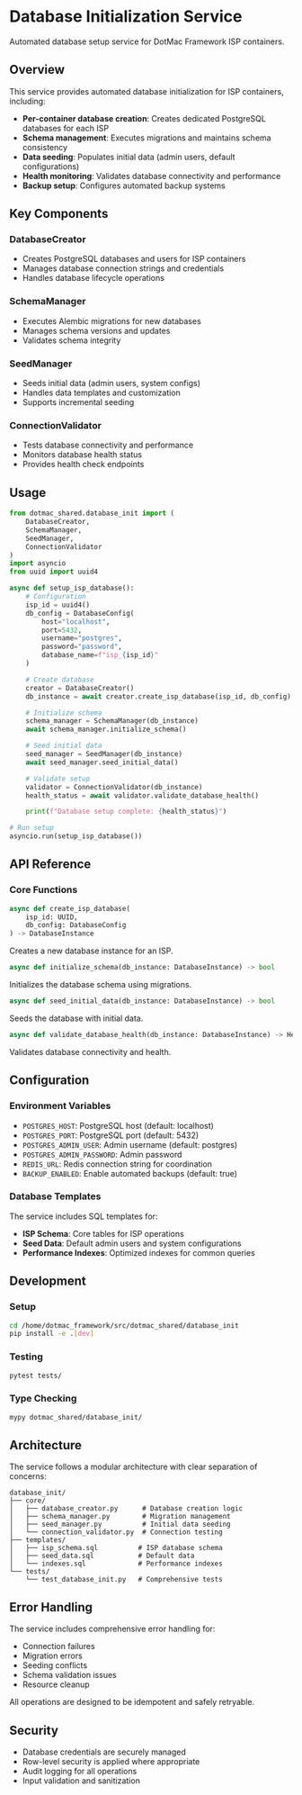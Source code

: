 # Database Initialization Service

Automated database setup service for DotMac Framework ISP containers.

## Overview

This service provides automated database initialization for ISP containers, including:

- **Per-container database creation**: Creates dedicated PostgreSQL databases for each ISP
- **Schema management**: Executes migrations and maintains schema consistency
- **Data seeding**: Populates initial data (admin users, default configurations)
- **Health monitoring**: Validates database connectivity and performance
- **Backup setup**: Configures automated backup systems

## Key Components

### DatabaseCreator

- Creates PostgreSQL databases and users for ISP containers
- Manages database connection strings and credentials
- Handles database lifecycle operations

### SchemaManager

- Executes Alembic migrations for new databases
- Manages schema versions and updates
- Validates schema integrity

### SeedManager

- Seeds initial data (admin users, system configs)
- Handles data templates and customization
- Supports incremental seeding

### ConnectionValidator

- Tests database connectivity and performance
- Monitors database health status
- Provides health check endpoints

## Usage

```python
from dotmac_shared.database_init import (
    DatabaseCreator,
    SchemaManager,
    SeedManager,
    ConnectionValidator
)
import asyncio
from uuid import uuid4

async def setup_isp_database():
    # Configuration
    isp_id = uuid4()
    db_config = DatabaseConfig(
        host="localhost",
        port=5432,
        username="postgres",
        password="password",
        database_name=f"isp_{isp_id}"
    )

    # Create database
    creator = DatabaseCreator()
    db_instance = await creator.create_isp_database(isp_id, db_config)

    # Initialize schema
    schema_manager = SchemaManager(db_instance)
    await schema_manager.initialize_schema()

    # Seed initial data
    seed_manager = SeedManager(db_instance)
    await seed_manager.seed_initial_data()

    # Validate setup
    validator = ConnectionValidator(db_instance)
    health_status = await validator.validate_database_health()

    print(f"Database setup complete: {health_status}")

# Run setup
asyncio.run(setup_isp_database())
```

## API Reference

### Core Functions

```python
async def create_isp_database(
    isp_id: UUID,
    db_config: DatabaseConfig
) -> DatabaseInstance
```

Creates a new database instance for an ISP.

```python
async def initialize_schema(db_instance: DatabaseInstance) -> bool
```

Initializes the database schema using migrations.

```python
async def seed_initial_data(db_instance: DatabaseInstance) -> bool
```

Seeds the database with initial data.

```python
async def validate_database_health(db_instance: DatabaseInstance) -> HealthStatus
```

Validates database connectivity and health.

## Configuration

### Environment Variables

- `POSTGRES_HOST`: PostgreSQL host (default: localhost)
- `POSTGRES_PORT`: PostgreSQL port (default: 5432)
- `POSTGRES_ADMIN_USER`: Admin username (default: postgres)
- `POSTGRES_ADMIN_PASSWORD`: Admin password
- `REDIS_URL`: Redis connection string for coordination
- `BACKUP_ENABLED`: Enable automated backups (default: true)

### Database Templates

The service includes SQL templates for:

- **ISP Schema**: Core tables for ISP operations
- **Seed Data**: Default admin users and system configurations
- **Performance Indexes**: Optimized indexes for common queries

## Development

### Setup

```bash
cd /home/dotmac_framework/src/dotmac_shared/database_init
pip install -e .[dev]
```

### Testing

```bash
pytest tests/
```

### Type Checking

```bash
mypy dotmac_shared/database_init/
```

## Architecture

The service follows a modular architecture with clear separation of concerns:

```
database_init/
├── core/
│   ├── database_creator.py      # Database creation logic
│   ├── schema_manager.py        # Migration management
│   ├── seed_manager.py          # Initial data seeding
│   └── connection_validator.py  # Connection testing
├── templates/
│   ├── isp_schema.sql          # ISP database schema
│   ├── seed_data.sql           # Default data
│   └── indexes.sql             # Performance indexes
└── tests/
    └── test_database_init.py   # Comprehensive tests
```

## Error Handling

The service includes comprehensive error handling for:

- Connection failures
- Migration errors
- Seeding conflicts
- Schema validation issues
- Resource cleanup

All operations are designed to be idempotent and safely retryable.

## Security

- Database credentials are securely managed
- Row-level security is applied where appropriate
- Audit logging for all operations
- Input validation and sanitization
